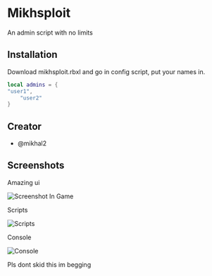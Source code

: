 
# Mikhsploit

An admin script with no limits



## Installation

Download mikhsploit.rbxl and go in config script, put your names in.

```lua
local admins = {
"user1",
    "user2"
}
```
    
## Creator

- @mikhal2



## Screenshots
Amazing ui

![Screenshot In Game](https://i.imgur.com/CEu3cuW.png)

Scripts

![Scripts](https://i.imgur.com/HfCr9HR.png)

Console

![Console](https://i.imgur.com/4DR57Oa.png)

Pls dont skid this im begging